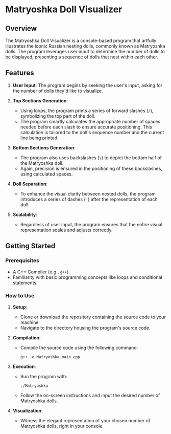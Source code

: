# Matryoshka Doll Visualizer

## Overview

The Matryoshka Doll Visualizer is a console-based program that artfully illustrates the iconic Russian nesting dolls, commonly known as Matryoshka dolls. The program leverages user input to determine the number of dolls to be displayed, presenting a sequence of dolls that nest within each other.

## Features

1. **User Input**: The program begins by seeking the user's input, asking for the number of dolls they'd like to visualize.

2. **Top Sections Generation**:
   - Using loops, the program prints a series of forward slashes (`/`), symbolizing the top part of the doll.
   - The program smartly calculates the appropriate number of spaces needed before each slash to ensure accurate positioning. This calculation is tailored to the doll's sequence number and the current line being printed.

3. **Bottom Sections Generation**:
   - The program also uses backslashes (`\`) to depict the bottom half of the Matryoshka doll.
   - Again, precision is ensured in the positioning of these backslashes, using calculated spaces.

4. **Doll Separation**:
   - To enhance the visual clarity between nested dolls, the program introduces a series of dashes (`-`) after the representation of each doll.

5. **Scalability**:
   - Regardless of user input, the program ensures that the entire visual representation scales and adjusts correctly.

## Getting Started

### Prerequisites

- A C++ Compiler (e.g., `g++`).
- Familiarity with basic programming concepts like loops and conditional statements.

### How to Use

1. **Setup**:
   - Clone or download the repository containing the source code to your machine.
   - Navigate to the directory housing the program's source code.

2. **Compilation**:
   - Compile the source code using the following command:
     ```
     g++ -o Matryoshka main.cpp
     ```

3. **Execution**:
   - Run the program with:
     ```
     ./Matryoshka
     ```
   - Follow the on-screen instructions and input the desired number of Matryoshka dolls.

4. **Visualization**:
   - Witness the elegant representation of your chosen number of Matryoshka dolls, right in your console.

